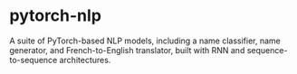 # pytorch-nlp
A suite of PyTorch-based NLP models, including a name classifier, name generator, and French-to-English translator, built with RNN and sequence-to-sequence architectures.
